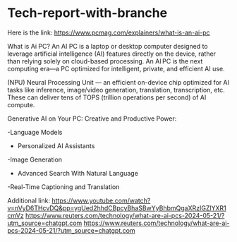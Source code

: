 # Tech-report-with-branche
Here is the link:
https://www.pcmag.com/explainers/what-is-an-ai-pc

What is Ai PC? An AI PC is a laptop or desktop computer designed to leverage artificial intelligence (AI) features directly on the device, rather than relying solely on cloud-based processing. An AI PC is the next computing era—a PC optimized for intelligent, private, and efficient AI use.

(NPU) Neural Processing Unit — an efficient on-device chip optimized for AI tasks like inference, image/video generation, translation, transcription, etc. These can deliver tens of TOPS (trillion operations per second) of AI compute.

Generative AI on Your PC: Creative and Productive Power:

-Language Models

- Personalized AI Assistants

-Image Generation

- Advanced Search With Natural Language

-Real-Time Captioning and Translation

Additional link:
https://www.youtube.com/watch?v=nVyD6THcvDQ&pp=ygUed2hhdCBpcyBhaSBwYyBhbmQgaXRzIGZlYXR1cmVz
https://www.reuters.com/technology/what-are-ai-pcs-2024-05-21/?utm_source=chatgpt.com
https://www.reuters.com/technology/what-are-ai-pcs-2024-05-21/?utm_source=chatgpt.com
